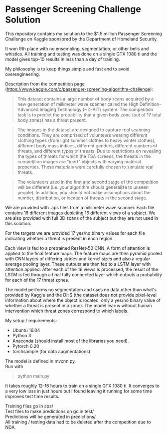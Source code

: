 # Passenger Screening Challenge Solution

This repository contains my solution to the $1.5 million Passenger Screening Challenge on Kaggle sponsored by the Department of Homeland Security.

It won 9th place with no ensembling, segmentation, or other bells and whistles. All training and testing was done on a single GTX 1080 ti and the model gives top-10 results in less than a day of training.

My philosophy is to keep things simple and fast and to avoid overengineering.

Description from the competition page (https://www.kaggle.com/c/passenger-screening-algorithm-challenge):

>This dataset contains a large number of body scans acquired by a new generation of millimeter wave scanner called the High Definition-Advanced Imaging Technology (HD-AIT) system. The competition task is to predict the probability that a given body zone (out of 17 total body zones) has a threat present.

>The images in the dataset are designed to capture real scanning conditions. They are comprised of volunteers wearing different clothing types (from light summer clothes to heavy winter clothes), different body mass indices, different genders, different numbers of threats, and different types of threats. Due to restrictions on revealing the types of threats for which the TSA screens, the threats in the competition images are "inert" objects with varying material properties. These materials were carefully chosen to simulate real threats.

>The volunteers used in the first and second stage of the competition will be different (i.e. your algorithm should generalize to unseen people). In addition, you should not make assumptions about the number, distribution, or location of threats in the second stage.


We are provided with .aps files from a millimeter wave scanner. Each file contains 16 different images depicting 16 different views of a subject. We are also provided with full 3D scans of the subject but they are not used in this solution.  

For the targets we are provided 17 yes/no binary values for each file indicating whether a threat is present in each region.

Each view is fed to a pretrained ResNet-50 CNN. A form of attention is applied to the final feature maps. The feature maps are then pyramid pooled with CNN layers of differing strides and kernel sizes and also a regular average pooling layer. These outputs are then fed to a LSTM layer with attention applied. After each of the 16 views is processed, the result of the LSTM is fed through a final fully connected layer which outputs a probability for each of the 17 threat zones.

The model performs no segmentation and uses no data other than what's provided by Kaggle and the DHS (the dataset does not provide pixel-level information about where the object is located, only a yes/no binary value of whether a threat is present in a zone). The model learns without human intervention which threat zones correspond to which labels.


My setup / requirements:
* Ubuntu 16.04
* Python 3
* Anaconda (should install most of the libraries you need).
* Pytorch 0.20
* torchsample (for data augmentations)

The model is defined in mvcnn.py.  
Run with 
> python main.py

It takes roughly 12-16 hours to train on a single GTX 1080 ti. It converges to a very low loss in just hours but I found leaving it running for some time improves test time results.

Training files go in aps/  
Test files to make predictions on go in test/  
Predictions will be generated in predictions/  
All training / testing data had to be deleted after the competition due to NDA.
